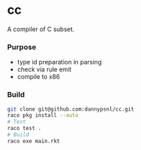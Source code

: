 # cc

A compiler of C subset.

### Purpose

- type id preparation in parsing
- check via rule emit
- compile to x86

### Build

```sh
git clone git@github.com:dannypsnl/cc.git
raco pkg install --auto
# Test
raco test .
# Build
raco exe main.rkt
```
